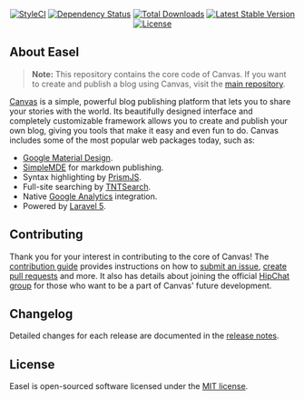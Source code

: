 <p align="center">
    <a href="https://styleci.io/repos/74061859"><img src="https://styleci.io/repos/74061859/shield?style=flat&branch=master" alt="StyleCI"></a>
    <a href='https://www.versioneye.com/user/projects/583f0b674d07fe00160eab24'><img src='https://www.versioneye.com/user/projects/583f0b674d07fe00160eab24/badge.svg?style=flat' alt="Dependency Status" /></a>
    <a href="https://packagist.org/packages/cnvs/easel"><img src="https://poser.pugx.org/cnvs/easel/downloads" alt="Total Downloads"></a>
    <a href="https://packagist.org/packages/cnvs/easel"><img src="https://poser.pugx.org/cnvs/easel/v/stable" alt="Latest Stable Version"></a>
    <a href="https://github.com/cnvs/easel/blob/master/LICENSE"><img src="https://poser.pugx.org/austintoddj/easel/license" alt="License"></a>
</p>

## About Easel

> **Note:** This repository contains the core code of Canvas. If you want to create and publish a blog using Canvas, visit the [main repository](https://github.com/cnvs/canvas).

[Canvas](http://canvas.toddaustin.io) is a simple, powerful blog publishing platform that lets you to share your stories with the world. Its beautifully designed interface and completely customizable framework allows you to create and publish your own blog, giving you tools that make it easy and even fun to do. Canvas includes some of the most popular web packages today, such as:

* [Google Material Design](https://material.google.com).
* [SimpleMDE](https://simplemde.com) for markdown publishing.
* Syntax highlighting by [PrismJS](http://prismjs.com).
* Full-site searching by [TNTSearch](https://github.com/teamtnt/laravel-scout-tntsearch-driver).
* Native [Google Analytics](https://www.google.com/analytics/#?modal_active=none) integration.
* Powered by [Laravel 5](https://laravel.com).

## Contributing

Thank you for your interest in contributing to the core of Canvas! The [contribution guide](https://github.com/cnvs/easel/blob/master/CONTRIBUTING.md) provides instructions on how to [submit an issue](https://github.com/cnvs/easel/issues), [create pull requests](https://github.com/cnvs/easel/pulls) and more. It also has details about joining the official [HipChat group](https://cnvs.hipchat.com) for those who want to be a part of Canvas' future development.

## Changelog

Detailed changes for each release are documented in the [release notes](https://github.com/cnvs/easel/releases).

## License

Easel is open-sourced software licensed under the [MIT license](https://github.com/cnvs/easel/blob/master/LICENSE).
